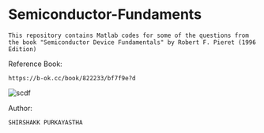 # Semiconductor-Fundaments
    This repository contains Matlab codes for some of the questions from the book "Semiconductor Device Fundamentals" by Robert F. Pieret (1996 Edition)



Reference Book:

    https://b-ok.cc/book/822233/bf7f9e?d


![scdf](https://user-images.githubusercontent.com/32801148/105860650-cf177c00-6013-11eb-811e-dd45139267a4.jpeg)

Author:

    SHIRSHAKK PURKAYASTHA
